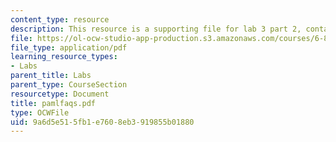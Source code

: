 ```yaml
---
content_type: resource
description: This resource is a supporting file for lab 3 part 2, contains PAML faqs.
file: https://ol-ocw-studio-app-production.s3.amazonaws.com/courses/6-877j-computational-evolutionary-biology-fall-2005/9a6d5e515fb1e7608eb3919855b01880_pamlfaqs.pdf
file_type: application/pdf
learning_resource_types:
- Labs
parent_title: Labs
parent_type: CourseSection
resourcetype: Document
title: pamlfaqs.pdf
type: OCWFile
uid: 9a6d5e51-5fb1-e760-8eb3-919855b01880
---
```

